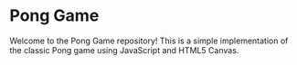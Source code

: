 # Pong Game

Welcome to the Pong Game repository! This is a simple implementation of the classic Pong game using JavaScript and HTML5 Canvas.